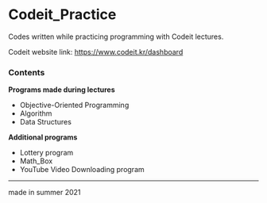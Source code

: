 # Codeit_Practice
Codes written while practicing programming with Codeit lectures.  

Codeit website link: https://www.codeit.kr/dashboard  

### Contents
**Programs made during lectures**
* Objective-Oriented Programming
* Algorithm
* Data Structures

**Additional programs**
* Lottery program
* Math_Box
* YouTube Video Downloading program

<hr/>
made in summer 2021
